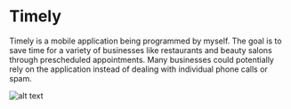 # Timely
Timely is a mobile application being programmed by myself. The goal is to save time for a variety of businesses like restaurants and beauty salons through prescheduled appointments. Many businesses could potentially rely on the application instead of dealing with individual phone calls or spam.

![alt text](https://drive.google.com/file/d/1KhnQXBtoiRTMMjnnq6zCtrhziTSR3nj5/view?usp=sharing)
